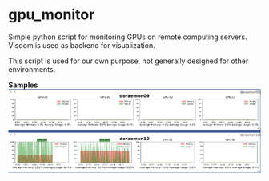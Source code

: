 # gpu_monitor
Simple python script for monitoring GPUs on remote computing servers.\
Visdom is used as backend for visualization.

This script is used for our own purpose, not generally designed for other environments.

**Samples**
![sample](/gpu_monitor_visdom.png)